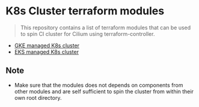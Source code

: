# K8s Cluster terraform modules

> This repository contains a list of terraform modules that can be used to spin
CI cluster for Cilium using terraform-controller.

* [GKE managed K8s cluster](/gke)
* [EKS managed K8s cluster](/eks)

## Note

* Make sure that the modules does not depends on components from other modules
 and are self sufficient to spin the cluster from within their own root
 directory.
